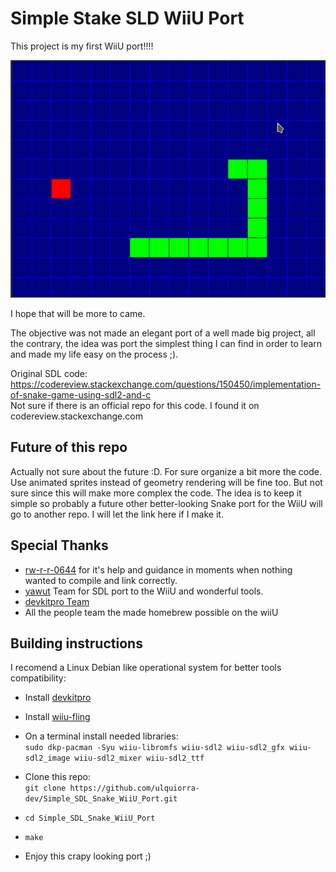 # Simple Stake SLD WiiU Port
This project is my first WiiU port!!!!

![](crapy_snake_port.png)

I hope that will be more to came.

The objective was not made an elegant port of a well made big project, all the contrary, the idea was port the simplest thing I can find in order to learn and made my life easy on the process ;).

Original  SDL code:  
https://codereview.stackexchange.com/questions/150450/implementation-of-snake-game-using-sdl2-and-c  
Not sure if there is an official repo for this code. I found it on codereview.stackexchange.com

## Future of this repo
Actually not sure about the future :D. For sure organize a bit more the code. 
Use animated sprites instead of geometry rendering will be fine too. But not sure since this will make more complex the code. The idea is to keep it simple so probably a future other better-looking Snake port for the WiiU will go to another repo. I will let the link here if I make it.

## Special Thanks

* [rw-r-r-0644](https://github.com/rw-r-r-0644) for it's help and guidance in moments when nothing wanted to compile and link correctly. 
* [yawut](https://github.com/yawut) Team for SDL port to the WiiU and wonderful tools.   
* [devkitpro Team](https://devkitpro.org/)
* All the people team the made homebrew possible on the wiiU

## Building instructions

I recomend a Linux Debian like operational system for better tools compatibility:
* Install [devkitpro](https://devkitpro.org/wiki/Getting_Started#Unix-like_platforms)
* Install [wiiu-fling](https://gitlab.com/QuarkTheAwesome/wiiu-fling)
* On a terminal install needed libraries:  
  `sudo dkp-pacman -Syu wiiu-libromfs wiiu-sdl2 wiiu-sdl2_gfx wiiu-sdl2_image wiiu-sdl2_mixer wiiu-sdl2_ttf`
* Clone this repo:  
  `git clone https://github.com/ulquiorra-dev/Simple_SDL_Snake_WiiU_Port.git`

* `cd Simple_SDL_Snake_WiiU_Port`
* `make`
* Enjoy this crapy looking port ;)
